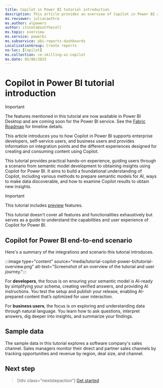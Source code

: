 ```yaml
---
title: Copilot in Power BI tutorial introduction
description: This article provides an overview of Copilot in Power BI and the integrations involved in an end-to-end scenario for the tutorial.
ms.reviewer: juliacawthra
ms.author: alpowers
author: itsnotaboutthecell
ms.topic: overview
ms.service: powerbi
ms.subservice: pbi-reports-dashboards
LocalizationGroup: Create reports
no-loc: [Copilot]
ms.collection: ce-skilling-ai-copilot
ms.date: 05/06/2025
---
```


# Copilot in Power BI tutorial introduction

> [!IMPORTANT]
> The features mentioned in this tutorial are now available in Power BI Desktop and are coming soon for the Power BI service. See the [Fabric Roadmap](https://aka.ms/fabricrm) for timeline details.

This article introduces you to how Copilot in Power BI supports enterprise developers, self-service users, and business users and provides information on integration points and the different experiences designed for creating and consuming content using Copilot.

This tutorial provides practical hands-on experience, guiding users through a scenario from semantic model development to obtaining insights using Copilot for Power BI. It aims to build a foundational understanding of Copilot, including various methods to prepare semantic models for AI, ways to make data discoverable, and how to examine Copilot results to obtain new insights.

> [!IMPORTANT]
> This tutorial includes [preview](/fabric/fundamentals/preview) features.

This tutorial doesn't cover all features and functionalities exhaustively but serves as a guide to understand the capabilities and user experience of Copilot for Power BI.

## Copilot for Power BI end-to-end scenario

Here's a summary of the integrations and scenario this tutorial introduces.

:::image type="content" source="media/tutorial-copilot-power-bi/tutorial-overview.png" alt-text="Screenshot of an overview of the tutorial and user journey.":::

For **developers**, the focus is on ensuring your semantic model is AI-ready by simplifying your schema, creating verified answers, and providing AI instructions. You test the setup and publish your release, enabling AI-prepared content that’s optimized for user interaction.

For **business users**, the focus is on exploring and understanding data through natural language. You learn how to ask questions, interpret answers, dig deeper into insights, and summarize your findings.

## Sample data

The sample data in this tutorial explores a software company's sales channel. Sales managers monitor their direct and partner sales channels by tracking opportunities and revenue by region, deal size, and channel.

## Next step

> [!div class="nextstepaction"]
> [Get started](tutorial-copilot-power-bi-get-started.md)

